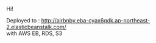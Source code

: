 Hi!

Deployed to : http://airbnbv.eba-cyax6qdk.ap-northeast-2.elasticbeanstalk.com/   
with AWS EB, RDS, S3
